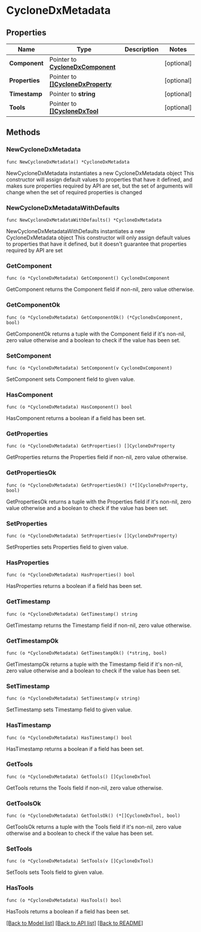 # CycloneDxMetadata

## Properties

Name | Type | Description | Notes
------------ | ------------- | ------------- | -------------
**Component** | Pointer to [**CycloneDxComponent**](CycloneDxComponent.md) |  | [optional] 
**Properties** | Pointer to [**[]CycloneDxProperty**](CycloneDxProperty.md) |  | [optional] 
**Timestamp** | Pointer to **string** |  | [optional] 
**Tools** | Pointer to [**[]CycloneDxTool**](CycloneDxTool.md) |  | [optional] 

## Methods

### NewCycloneDxMetadata

`func NewCycloneDxMetadata() *CycloneDxMetadata`

NewCycloneDxMetadata instantiates a new CycloneDxMetadata object
This constructor will assign default values to properties that have it defined,
and makes sure properties required by API are set, but the set of arguments
will change when the set of required properties is changed

### NewCycloneDxMetadataWithDefaults

`func NewCycloneDxMetadataWithDefaults() *CycloneDxMetadata`

NewCycloneDxMetadataWithDefaults instantiates a new CycloneDxMetadata object
This constructor will only assign default values to properties that have it defined,
but it doesn't guarantee that properties required by API are set

### GetComponent

`func (o *CycloneDxMetadata) GetComponent() CycloneDxComponent`

GetComponent returns the Component field if non-nil, zero value otherwise.

### GetComponentOk

`func (o *CycloneDxMetadata) GetComponentOk() (*CycloneDxComponent, bool)`

GetComponentOk returns a tuple with the Component field if it's non-nil, zero value otherwise
and a boolean to check if the value has been set.

### SetComponent

`func (o *CycloneDxMetadata) SetComponent(v CycloneDxComponent)`

SetComponent sets Component field to given value.

### HasComponent

`func (o *CycloneDxMetadata) HasComponent() bool`

HasComponent returns a boolean if a field has been set.

### GetProperties

`func (o *CycloneDxMetadata) GetProperties() []CycloneDxProperty`

GetProperties returns the Properties field if non-nil, zero value otherwise.

### GetPropertiesOk

`func (o *CycloneDxMetadata) GetPropertiesOk() (*[]CycloneDxProperty, bool)`

GetPropertiesOk returns a tuple with the Properties field if it's non-nil, zero value otherwise
and a boolean to check if the value has been set.

### SetProperties

`func (o *CycloneDxMetadata) SetProperties(v []CycloneDxProperty)`

SetProperties sets Properties field to given value.

### HasProperties

`func (o *CycloneDxMetadata) HasProperties() bool`

HasProperties returns a boolean if a field has been set.

### GetTimestamp

`func (o *CycloneDxMetadata) GetTimestamp() string`

GetTimestamp returns the Timestamp field if non-nil, zero value otherwise.

### GetTimestampOk

`func (o *CycloneDxMetadata) GetTimestampOk() (*string, bool)`

GetTimestampOk returns a tuple with the Timestamp field if it's non-nil, zero value otherwise
and a boolean to check if the value has been set.

### SetTimestamp

`func (o *CycloneDxMetadata) SetTimestamp(v string)`

SetTimestamp sets Timestamp field to given value.

### HasTimestamp

`func (o *CycloneDxMetadata) HasTimestamp() bool`

HasTimestamp returns a boolean if a field has been set.

### GetTools

`func (o *CycloneDxMetadata) GetTools() []CycloneDxTool`

GetTools returns the Tools field if non-nil, zero value otherwise.

### GetToolsOk

`func (o *CycloneDxMetadata) GetToolsOk() (*[]CycloneDxTool, bool)`

GetToolsOk returns a tuple with the Tools field if it's non-nil, zero value otherwise
and a boolean to check if the value has been set.

### SetTools

`func (o *CycloneDxMetadata) SetTools(v []CycloneDxTool)`

SetTools sets Tools field to given value.

### HasTools

`func (o *CycloneDxMetadata) HasTools() bool`

HasTools returns a boolean if a field has been set.


[[Back to Model list]](../README.md#documentation-for-models) [[Back to API list]](../README.md#documentation-for-api-endpoints) [[Back to README]](../README.md)


